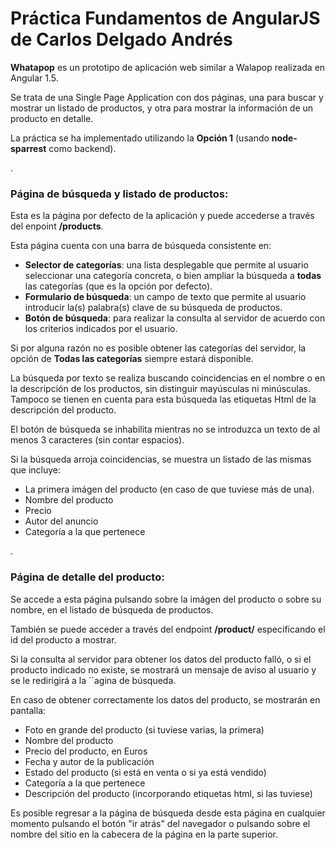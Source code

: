 # Práctica Fundamentos de AngularJS de Carlos Delgado Andrés

**Whatapop** es un prototipo de aplicación web similar a Walapop realizada en Angular 1.5.

Se trata de una Single Page Application con dos páginas, una para buscar y mostrar un listado de productos, y otra para mostrar la información de un producto en detalle.

La práctica se ha implementado utilizando la **Opción 1** (usando **node-sparrest** como backend).

.
### Página de búsqueda y listado de productos:
Esta es la página por defecto de la aplicación y puede accederse a través del enpoint **/products**.

Esta página cuenta con una barra de búsqueda consistente en:
* **Selector de categorías**: una lista desplegable que permite al usuario seleccionar una categoría concreta, o bien ampliar la búsqueda a **todas** las categorías (que es la opción por defecto).
* **Formulario de búsqueda**: un campo de texto que permite al usuario introducir la(s) palabra(s) clave de su búsqueda de productos.
* **Botón de búsqueda**: para realizar la consulta al servidor de acuerdo con los criterios indicados por el usuario.

Si por alguna razón no es posible obtener las categorías del servidor, la opción de **Todas las categorías** siempre estará disponible.

La búsqueda por texto se realiza buscando coincidencias en el nombre o en la descripción de los productos, sin distinguir mayúsculas ni minúsculas. Tampoco se tienen en cuenta para esta búsqueda las etiquetas Html de la descripción del producto.

El botón de búsqueda se inhabilita mientras no se introduzca un texto de al menos 3 caracteres (sin contar espacios).

Si la búsqueda arroja coincidencias, se muestra un listado de las mismas que incluye:
* La primera imágen del producto (en caso de que tuviese más de una).
* Nombre del producto
* Precio
* Autor del anuncio
* Categoría a la que pertenece

.
### Página de detalle del producto:
Se accede a esta página pulsando sobre la imágen del producto o sobre su nombre, en el listado de búsqueda de productos.

También se puede acceder a través del endpoint **/product/** especificando el id del producto a mostrar.

Si la consulta al servidor para obtener los datos del producto falló, o si el producto indicado no existe, se mostrará un mensaje de aviso al usuario y se le redirigirá a la `´agina de búsqueda.

En caso de obtener correctamente los datos del producto, se mostrarán en pantalla:
* Foto en grande del producto (si tuviese varias, la primera)
* Nombre del producto
* Precio del producto, en Euros
* Fecha y autor de la publicación
* Estado del producto (si está en venta o si ya está vendido)
* Categoría a la que pertenece
* Descripción del producto (incorporando etiquetas html, si las tuviese)

Es posible regresar a la página de búsqueda desde esta página en cualquier momento pulsando el botón "ir atrás" del navegador o pulsando sobre el nombre del sitio en la cabecera de la página en la parte superior.
